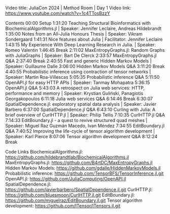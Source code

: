 Video title: JuliaCon 2024 | Method Room | Day 1
Video link: https://www.youtube.com/watch?v=1c4TTosBzzY

Contents
00:00 Setup
1:31:20 Teaching Structural Bioinformatics with BiochemicalAlgorithms.jl | Speaker: Jennifer Leclaire, Andreas Hildebrandt
1:35:00 Notes from an All-Julia Honours Thesis | Speaker: Vikram Sondergaard
1:41:31 Nice features about Julia | Facilitator: Jennifer Leclaire
1:43:15 My Experience With Deep Learning Research in Julia. | Speaker: Romeo Valentin
1:46:45 Break
2:11:02 MaxEntropyGraphs.jl: Random Graphs with JuliaGraphs | Speaker: Bart De Clerck
2:33:57 MaxEntropyGraphs.jl Q&A
2:37:40 Break
2:40:55 Fast and generic Hidden Markov Models | Speaker: Guillaume Dalle
3:06:00 Hidden Markov Models Q&A
3:11:20 Break
4:40:55 Probabilistic inference using contraction of tensor networks | Speaker: Martin Roa-Villescas
5:05:35 Probabilistic inference Q&A
5:11:50 OpenAPI.jl for easy HTTP APIs | Speaker: Tanmay Mohapatra
5:36:15 OpenAPI.jl Q&A
5:43:03 A retrospect on Julia web services: HTTP, performance and memory | Speaker: Krystian Guliński, Panagiotis Georgakopoulos
6:11:18 Julia web services Q&A
6:14:46 Break
6:30:07 SpatialDependence.jl: exploratory spatial data analysis | Speaker: Javier Barbero
6:37:00 SpatialDependence.jl Q&A
6:43:10 Curling with Julia: A brief overview of CurlHTTP.jl | Speaker: Philip Tellis
7:10:35 CurlHTTP.jl Q&A
7:14:33 EditBoundary.jl - a quest to revive structured quad meshes | Speaker: Miguel Raz Guzmán Macedo, Ivan Méndez
7:34:55 EditBoundary.jl Q&A
7:40:52 Improving the life-cycle of tensor algorithm development | Speaker: Karl Pierce
8:07:06 Tensor algorithm development Q&A
8:12:24 Break

Code Links
BiochemicalAlgorithms.jl: https://github.com/hildebrandtlab/BiochemicalAlgorithms.jl
MaxEntropyGraphs.jl: https://github.com/B4rtDC/MaxEntropyGraphs.jl
Hidden Markov Models: https://github.com/gdalle/HiddenMarkovModels.jl
Probabilistic inference: https://github.com/TensorBFS/TensorInference.jl.git
OpenAPI.jl: https://github.com/JuliaComputing/OpenAPI.jl
SpatialDependence.jl: https://github.com/javierbarbero/SpatialDependence.jl.git
CurlHTTP.jl: https://github.com/bluesmoon/CurlHTTP.jl.git
EditBoundary.jl: https://github.com/miguelraz/EditBoundary.jl.git
Tensor algorithm development: https://github.com/ITensor/ITensors.jl.git
